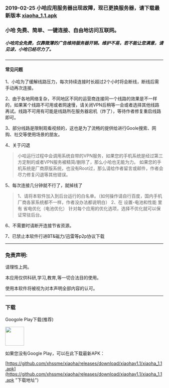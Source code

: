### 2019-02-25 小哈应用服务器出现故障，现已更换服务器，请下载最新版本 [xiaoha_1.1.apk](https://github.com/xhssme/xiaoha/releases/download/xiaohav1.1/xiaoha_1.1.apk "下载地址")

### 小哈 免费、简单、一键连接、自由地访问互联网。

##### 小哈完全免费，仅靠微薄的广告维持服务器开销。维护不易，若不能让您满意，请见谅，小哈已经尽力了。

-------------------------------------
#### 常见问题

1、小哈为了缓解线路压力，每次持续连接时长超过2个小时将会断线，断线后需手动再次连接。

2、由于各地网络复杂，不同地区不同的运营商连接同一个线路的效果是不一样的，如果某个线路不可用或者网速慢，请关闭VPN后稍等一会或者选择其他线路再试。线路不可用有可能是线路所在服务器宕机（炸了），等待作者修复重启线路即可。

3、部分线路是限制观看视频的，这也是为了流畅的提供给进行Goole搜索、网购、社交等使用场景的朋友。

4、关于闪退
> 小哈运行过程中会调用系统自带的VPN服务，如果您的手机系统是经过第三方定制的或者VPN服务被精简/删除了，那么小哈也无能为力。
  如果您的手机系统是厂商原版系统，也没有Root过，那么请给作者留言或邮件，作者会尽力修复闪退等其他错误。

5、每次连接几分钟就不行了，就掉线了
> 1、请将本软件加入到后台运行的白名单。（如何操作请自行百度，国内手机厂商各家系统都不一样，作者没办法都说明白）
  2、在 设置-电池和性能 里有 省电优化（电池优化） 针对每个应用的优化选项，选择不优化就可以保证常驻后台。

6、不需要时请断开连接节省资源。

7、已禁止本软件行进BT&磁力/迅雷等p2p协议下载

-------------------------------------  
### 免责声明:

请理性上网。

本应用仅供科研,学习,教育,等一切合法目的使用。

使用本软件将被视为对本声明全部内容的认可。

---------------------------------------
### 下载

Googole Play下载(推荐)

<a href="https://play.google.com/store/apps/details?id=me.xhss.xiaoha" rel="nofollow"><img src="https://camo.githubusercontent.com/bdaf711a93d64d0bb5e5abfc346a8b84ea47f164/68747470733a2f2f706c61792e676f6f676c652e636f6d2f696e746c2f656e5f75732f6261646765732f696d616765732f67656e657269632f656e2d706c61792d62616467652e706e67" height="60" data-canonical-src="https://play.google.com/intl/en_us/badges/images/generic/en-play-badge.png" style="max-width:100%;"></a>

如果您没有Google Play，可以在此下载最新APK：

[https://github.com/xhssme/xiaoha/releases/download/xiaohav1.1/xiaoha_1.1.apk](https://github.com/xhssme/xiaoha/releases/download/xiaohav1.1/xiaoha_1.1.apk "下载地址")

  


